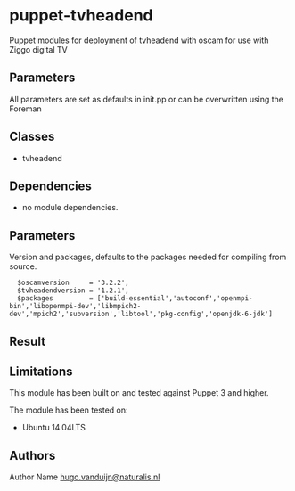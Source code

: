 puppet-tvheadend
===================

Puppet modules for deployment of tvheadend with oscam for use with Ziggo digital TV

Parameters
-------------
All parameters are set as defaults in init.pp or can be overwritten using the Foreman

Classes
-------------
- tvheadend

Dependencies
-------------
- no module dependencies.


Parameters
-------------
Version and packages, defaults to the packages needed for compiling from source.


```
  $oscamversion     = '3.2.2',
  $tvheadendversion = '1.2.1',
  $packages         = ['build-essential','autoconf','openmpi-bin','libopenmpi-dev','libmpich2-dev','mpich2','subversion','libtool','pkg-config','openjdk-6-jdk'] 

```
Result
-------------

Limitations
-------------
This module has been built on and tested against Puppet 3 and higher.

The module has been tested on:
- Ubuntu 14.04LTS


Authors
-------------
Author Name <hugo.vanduijn@naturalis.nl>

